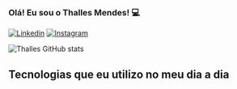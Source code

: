 ### Olá! Eu sou o Thalles Mendes! 💻
[![Linkedin](https://img.shields.io/badge/LinkedIn-0077B5?style=for-the-badge&logo=linkedin&logoColor=white)](https://www.linkedin.com/in/thallesmendes)
[![Instagram](https://img.shields.io/badge/Instagram-E4405F?style=for-the-badge&logo=instagram&logoColor=white)](https://instagram.com/ithallesmendes?igshid=MzNlNGNkZWQ4Mg==)



![Thalles GitHub stats](https://github-readme-stats.vercel.app/api?username=thallesmendes&show_icons=true&theme=dracula)


## Tecnologias que eu utilizo no meu dia a dia

<div style="display: inline_block"> <br/>


<img align="center" src="https://img.shields.io/badge/HTML5-E34F26?style=for-the-badge&logo=html5&logoColor=white" alt="">
<img align="center" src="https://img.shields.io/badge/CSS3-1572B6?style=for-the-badge&logo=css3&logoColor=white" alt="">
<img align="center" src="https://img.shields.io/badge/JavaScript-F7DF1E?style=for-the-badge&logo=javascript&logoColor=black" alt="">
<img align="center" src="https://img.shields.io/badge/TypeScript-007ACC?style=for-the-badge&logo=typescript&logoColor=white" alt="">
<img align="center" src="https://img.shields.io/badge/Python-14354C?style=for-the-badge&logo=python&logoColor=white" alt="">
<img align="center" src="https://img.shields.io/badge/React-20232A?style=for-the-badge&logo=react&logoColor=61DAFB" alt="">
<img align="center" src="https://img.shields.io/badge/React_Native-20232A?style=for-the-badge&logo=react&logoColor=61DAFB" alt="">
</div>
